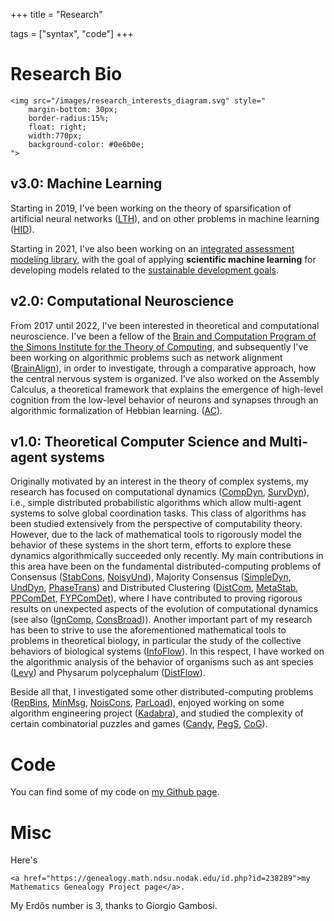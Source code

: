 
+++
title = "Research"


tags = ["syntax", "code"]
+++

# Research Bio

~~~
<img src="/images/research_interests_diagram.svg" style="
	margin-bottom: 30px;
	border-radius:15%; 
	float: right; 
	width:770px;  
	background-color: #0e6b0e;
">
~~~

## v3.0: Machine Learning 

Starting in 2019, I've been working on the theory of sparsification of artificial neural networks ([LTH]), and on other problems in machine learning ([HID]).

Starting in 2021, I've also been working on an [integrated assessment modeling library](https://github.com/natema/WorldDynamics.jl), with the goal of applying **scientific machine learning** for developing models related to the [sustainable development goals](https://en.wikipedia.org/wiki/Sustainable_Development_Goals). 

## v2.0: Computational Neuroscience 

From 2017 until 2022, I've been interested in theoretical and computational neuroscience. 
I've been a fellow of the [Brain and Computation Program of the Simons Institute for the Theory of Computing](https://simons.berkeley.edu/programs/brain2018), and subsequently I've been working on algorithmic problems such as network alignment ([BrainAlign]), in order to investigate, through a comparative approach, how the central nervous system is organized. 
I've also worked on the Assembly Calculus, a theoretical framework that explains the emergence of high-level cognition from the low-level behavior of neurons and synapses through an algorithmic formalization of Hebbian learning. ([AC]).

## v1.0: Theoretical Computer Science and Multi-agent systems

Originally motivated by an interest in the theory of complex systems, my research has focused on computational dynamics ([CompDyn], [SurvDyn]), i.e., simple distributed
probabilistic algorithms which allow multi-agent systems to solve global
coordination tasks. 
This class of algorithms has been studied extensively from the perspective of
computability theory. However, due to the lack of mathematical tools to
rigorously model the behavior of these systems in the short term, efforts to
explore these dynamics algorithmically succeeded only recently. My main
contributions in this area have been on the fundamental distributed-computing
problems of Consensus ([StabCons], [NoisyUnd]), Majority Consensus ([SimpleDyn], [UndDyn], [PhaseTrans]) and Distributed Clustering ([DistCom], [MetaStab], [PPComDet], [FYPComDet]), where I have contributed
to proving rigorous results on unexpected aspects of the evolution of computational dynamics (see also ([IgnComp], [ConsBroad])). 
Another important part of my research has been to strive to use the aforementioned mathematical tools to problems in theoretical biology, in particular the 
study of the collective behaviors of biological systems ([InfoFlow]). 
In this respect, I have worked on the algorithmic analysis of the behavior of organisms such as ant species ([Levy]) and Physarum polycephalum ([DistFlow]).

Beside all that, I investigated some other distributed-computing problems ([RepBins], [MinMsg], [NoisCons], [ParLoad]), 
enjoyed working on some algorithm engineering project ([Kadabra]), 
and studied the complexity of certain combinatorial puzzles and games ([Candy], [PegS], [CoG]).

# Code 

You can find some of my code on [my Github page](https://github.com/natema).

# Misc

Here's 
~~~ 
<a href="https://genealogy.math.ndsu.nodak.edu/id.php?id=238289">my Mathematics Genealogy Project page</a>.
~~~
My Erdős number is 3, thanks to Giorgio Gambosi. 


[AC]: https://hal.archives-ouvertes.fr/hal-03479582/
[BrainAlign]: https://hal.archives-ouvertes.fr/hal-03033777
[CNRS]: https://www.cnrs.fr
[COATI]: https://team.inria.fr/coati/team-members 
[Candy]: https://ieeexplore.ieee.org/document/6932866
[CoG]: https://gitlab.com/steven3k/complexity-of-games
[CompDyn]: https://tel.archives-ouvertes.fr/tel-02002681
[ConsBroad]: https://drops.dagstuhl.de/opus/volltexte/2020/11727/
[DistCom]: https://www.sciencedirect.com/science/article/pii/S0304397514009402?via%3Dihub
[DistFlow]: https://dl.acm.org/doi/10.5555/3237383.3237935
[DistSparse]: https://epubs.siam.org/doi/10.1137/1.9781611975994.80
[FYPComDet]: https://epubs.siam.org/doi/10.1137/19M1243026
[HID]: https://hal.science/hal-03157141v2
[I3S]: http://www.i3s.unice.fr
[INRIA]: https://www.inria.fr
[IgnComp]: https://dl.acm.org/doi/10.1145/3087801.3087817
[InfoFlow]: https://journals.plos.org/ploscompbiol/article?id=10.1371/journal.pcbi.1006195
[Kadabra]: https://dl.acm.org/doi/10.1145/3284359
[Levy]: https://link.springer.com/article/10.1007/s11721-022-00217-w
[LTH]: https://openreview.net/forum?id=Vjki79-619-
[MetaStab]: https://ojs.aaai.org//index.php/AAAI/article/view/4560 
[MinMsg]: https://link.springer.com/article/10.1007%2Fs00446-018-0330-x
[NoisCons]: https://link.springer.com/article/10.1007%2Fs00446-018-0335-5
[NoisyUnd]: https://link.springer.com/chapter/10.1007%2F978-3-030-54921-3_15
[PPComDet]: https://drops.dagstuhl.de/opus/volltexte/2018/9470/
[ParLoad]: https://dl.acm.org/doi/10.1145/3350755.3400232
[PegS]: https://drops.dagstuhl.de/opus/volltexte/2016/5870/
[PhaseTrans]: https://dl.acm.org/doi/10.5555/3237383.3237499
[RepBins]: https://link.springer.com/article/10.1007%2Fs00446-017-0320-4
[SimpleDyn]: https://link.springer.com/article/10.1007%2Fs00446-016-0289-4
[StabCons]: https://epubs.siam.org/doi/10.1137/1.9781611974331.ch46
[SurvDyn]: https://dl.acm.org/doi/10.1145/3388392.3388403
[UCA]: http://univ-cotedazur.fr 
[UndDyn]: https://epubs.siam.org/doi/10.1137/1.9781611973730.27

